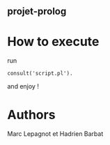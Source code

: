 ## projet-prolog
# How to execute
run

`consult('script.pl').`

and enjoy !

# Authors
Marc Lepagnot et Hadrien Barbat